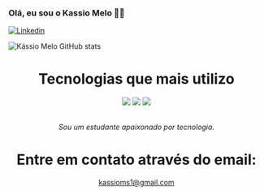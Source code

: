 ### Olá, eu sou o Kassio Melo 👋🏼
[![Linkedin](https://img.shields.io/badge/LinkedIn-0077B5?style=for-the-badge&logo=linkedin&logoColor=white)](https://www.linkedin.com/in/kassioms/)

![Kássio Melo GitHub stats](https://github-readme-stats.vercel.app/api?username=kassioms&show_icons=true&theme=highcontrast)

<h1 align="center">Tecnologias que mais utilizo</h1>
<div align="center" style="display: inline_block">
  <img src="https://img.shields.io/badge/HTML5-E34F26?style=for-the-badge&logo=html5&logoColor=white">
  <img src="https://img.shields.io/badge/CSS3-1572B6?style=for-the-badge&logo=css3&logoColor=white">
  <img src="https://img.shields.io/badge/JavaScript-323330?style=for-the-badge&logo=javascript&logoColor=F7DF1E">
</div>
<br>
<p align="center"><em>Sou um estudante apaixonado por tecnologia.
</em></p>

<h1 align="center">Entre em contato através do email:</h1>
<div align="center"><a href="mailto:kassioms1@gmail.com">kassioms1@gmail.com</a></div>
